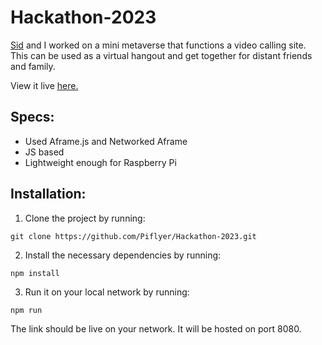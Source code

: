 # Hackathon-2023
[Sid](https://github.com/Sid220) and I worked on a mini metaverse that functions a video calling site. This can be used as a virtual hangout and get together for distant friends and family.

View it live [here.](https://meet.thisistim.dev/)

## Specs:
* Used Aframe.js and Networked Aframe
* JS based
* Lightweight enough for Raspberry Pi

## Installation:

1) Clone the project by running:

`git clone https://github.com/Piflyer/Hackathon-2023.git`

2) Install the necessary dependencies by running:

`npm install`

3) Run it on your local network by running:

`npm run`

The link should be live on your network. It will be hosted on port 8080.
